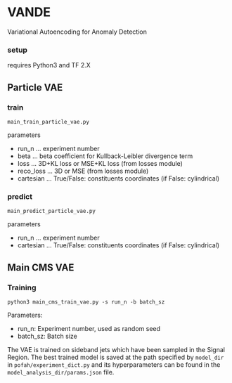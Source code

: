 # VANDE
Variational Autoencoding for Anomaly Detection

### setup
requires Python3 and TF 2.X

## Particle VAE

### train
```
main_train_particle_vae.py
```

parameters
- run_n ... experiment number
- beta ... beta coefficient for Kullback-Leibler divergence term
- loss ... 3D+KL loss or MSE+KL loss (from losses module)
- reco_loss ... 3D or MSE (from losses module)
- cartesian ... True/False: constituents coordinates (if False: cylindrical)

### predict
```
main_predict_particle_vae.py
```
parameters
- run_n ... experiment number
- cartesian ... True/False: constituents coordinates (if False: cylindrical)

## Main CMS VAE

### Training
```
python3 main_cms_train_vae.py -s run_n -b batch_sz
```
Parameters:
- run_n: Experiment number, used as random seed
- batch_sz: Batch size

The VAE is trained on sideband jets which have been sampled in the Signal Region. The best trained model is saved at the path specified by `model_dir` in `pofah/experiment_dict.py` and its hyperparameters can be found in the `model_analysis_dir/params.json` file. 

